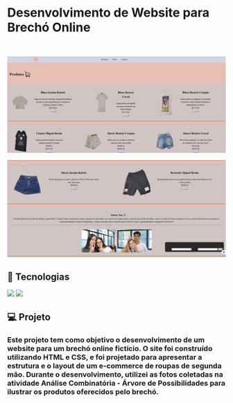 <p aling="center">
    <h1>Desenvolvimento de Website para Brechó Online</h1>
</p>

<br/>

<p aling="center">
    <img src="/img-readme/print1.png" alt="#">
</p>

<p aling="center">
    <img src="/img-readme/print2.png" alt="#">
</p>

## 🚀 Tecnologias

<p align="left"> 
 <img src="https://img.shields.io/badge/HTML5-E34F26?style=for-the-badge&logo=html5&logoColor=white"/>
 <img src="https://img.shields.io/badge/CSS3-1572B6?style=for-the-badge&logo=css3&logoColor=white"/>

## 💻 Projeto

<p align="left"> 
    <h3>Este projeto tem como objetivo o desenvolvimento de um website para um brechó online fictício. O site foi construído utilizando HTML e CSS, e foi projetado para apresentar a estrutura e o layout de um e-commerce de roupas de segunda mão. Durante o desenvolvimento, utilizei as fotos coletadas na atividade Análise Combinatória - Árvore de Possibilidades para ilustrar os produtos oferecidos pelo brechó.</h3>
</p>

 
